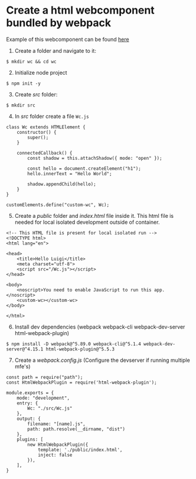 # Create a html webcomponent bundled by webpack

Example of this webcomponent can be found [here](/docs/html-wc/)

1. Create a folder and navigate to it:
```
$ mkdir wc && cd wc
```
2. Initialize node project
```
$ npm init -y
```
3. Create _src_ folder:
```
$ mkdir src
```
4. In _src_ folder create a file `Wc.js`
```
class Wc extends HTMLElement {
    constructor() {
        super();
    }

    connectedCallback() {
        const shadow = this.attachShadow({ mode: "open" });

        const hello = document.createElement("h1");
        hello.innerText = "Hello World";

        shadow.appendChild(hello);
    }
}

customElements.define("custom-wc", Wc);
```
5. Create a _public_ folder and _index.html_ file inside it. This html file is needed for local isolated development outside of container.
```
<!-- This HTML file is present for local isolated run -->
<!DOCTYPE html>
<html lang="en">

<head>
    <title>Hello Luigi</title>
    <meta charset="utf-8">
    <script src="/Wc.js"></script>
</head>

<body>
    <noscript>You need to enable JavaScript to run this app.</noscript>
    <custom-wc></custom-wc>
</body>

</html>
```
6. Install dev dependencies (webpack webpack-cli webpack-dev-server html-webpack-plugin)
```
$ npm install -D webpack@^5.89.0 webpack-cli@^5.1.4 webpack-dev-server@^4.15.1 html-webpack-plugin@^5.5.3
``` 
7. Create a _webpack.config.js_ (Configure the devserver if running multiple mfe's)
```
const path = require("path");
const HtmlWebpackPlugin = require('html-webpack-plugin');

module.exports = {
    mode: "development",
    entry: {
        Wc: "./src/Wc.js"
    },
    output: {
        filename: "[name].js",
        path: path.resolve(__dirname, "dist")
    },
    plugins: [
        new HtmlWebpackPlugin({
            template: './public/index.html',
            inject: false
        }),
    ],
}
```